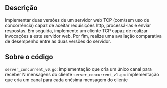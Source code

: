 ## Descrição

Implementar duas versões de um servidor web TCP (com/sem uso de concorrência) capaz de aceitar requisições http, processá-las e enviar respostas. Em seguida, implemente um cliente TCP capaz de realizar invocações a este servidor web. Por fim, realize uma avaliação comparativa de desempenho entre as duas versões do servidor.

## Sobre o código
`server_concurrent_v0.go`: implementação que cria um único canal para receber N mensagens do cliente
`server_concurrent_v1.go`: implementação que cria um canal para cada enésima mensagem do cliente